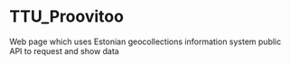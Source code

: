 # TTU_Proovitoo
Web page which uses Estonian geocollections information system public API to request and show data
